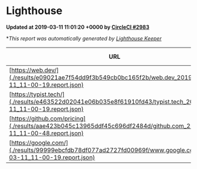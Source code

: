 
# Lighthouse

**Updated at 2019-03-11 11:01:20 +0000 by [CircleCI #2983](https://circleci.com/gh/ItinerisLtd/lighthouse-keeper-example/2983)**

**This report was automatically generated by [Lighthouse Keeper](https://github.com/itinerisltd/lighthouse-keeper)*

| URL | Performance | Accessibility | Best Practices | SEO | PWA | Updated At |
| --- | --- | --- | --- | --- | --- | --- |
| [https://web.dev/](./results/e09021ae7f54dd9f3b549cb0bc165f2b/web.dev_2019-03-11_11-00-19.report.json) | 0.96 | 0.93 | 1 | 0.87 | 1 | 2019-03-11T11:00:19.667Z |
| [https://typist.tech/](./results/e463522d02041e06b035e8f61910fd43/typist.tech_2019-03-11_11-00-19.report.json) | 1 |  |  |  |  | 2019-03-11T11:00:19.169Z |
| [https://github.com/pricing](./results/aae423b045c13965ddf45c696df2484d/github.com_2019-03-11_11-00-48.report.json) | 0.8 | 0.89 | 0.93 | 0.91 | 0.58 | 2019-03-11T11:00:48.447Z |
| [https://google.com/](./results/99999ebcfdb78df077ad2727fd00969f/www.google.com_2019-03-11_11-00-19.report.json) | 0.95 | 0.71 | 0.93 | 0.82 | 0.58 | 2019-03-11T11:00:19.917Z |
